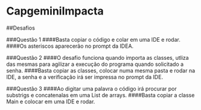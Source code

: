 # CapgeminiImpacta
##Desafios

###Questão 1
####Basta copiar o código e colar em uma IDE e rodar. 
####Os asteriscos aparecerão no prompt da IDEA.

###Questão 2
####O desafio funciona quando importa as classes, utliza das mesmas para agilizar a execução do programa quando solicitado a senha.
####Basta copiar as classes, colocar numa mesma pasta e rodar na IDE, a senha e a verificação irá ser impressa no prompt da IDE.

###Questão 3
####Ao digitar uma palavra o código irá procurar por substrigs e concatenalas em uma List de arrays.
####Basta copiar a classe Main e colocar em uma IDE e rodar.

